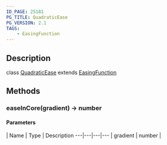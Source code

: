 ```yaml
---
ID_PAGE: 25181
PG_TITLE: QuadraticEase
PG_VERSION: 2.1
TAGS:
    - EasingFunction
---
```

## Description

class [QuadraticEase](/classes/2.5/QuadraticEase) extends [EasingFunction](/classes/2.5/EasingFunction)



## Methods

### easeInCore(gradient) &rarr; number



#### Parameters
 | Name | Type | Description
---|---|---|---
 | gradient | number |     

